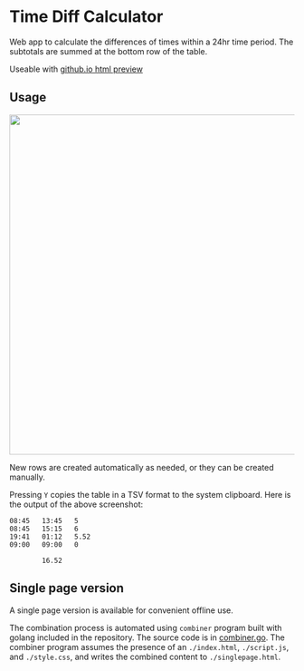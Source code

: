 # Time Diff Calculator

Web app to calculate the differences of times within a 24hr time period. The subtotals are summed at the bottom row of the table.

Useable with [github.io html preview](https://htmlpreview.github.io/?https://github.com/al-ce/timediff-calculator/blob/main/singlepage.html)

## Usage

<img src="https://github.com/user-attachments/assets/6a70591b-4886-46a3-8c57-e794ecf1d658" width="600" />

New rows are created automatically as needed, or they can be created manually.

Pressing `Y` copies the table in a TSV format to the system clipboard. Here is the output of the above screenshot:

```tsv
08:45	13:45	5
08:45	15:15	6
19:41	01:12	5.52
09:00	09:00	0

		16.52
```

## Single page version

A single page version is available for convenient offline use.

The combination process is automated using `combiner` program built with golang included in the repository. The source code is in [combiner.go](combiner.go). The combiner program assumes the presence of an `./index.html`, `./script.js`, and `./style.css`, and writes the combined content to `./singlepage.html`.
